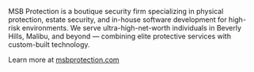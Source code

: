 MSB Protection is a boutique security firm specializing in physical protection, estate security, and in-house software development for high-risk environments. We serve ultra-high-net-worth individuals in Beverly Hills, Malibu, and beyond — combining elite protective services with custom-built technology.

Learn more at [msbprotection.com](https://www.msbprotection.com)